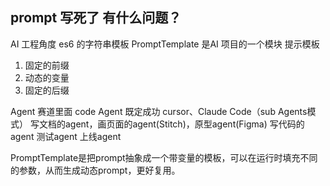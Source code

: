 ## prompt 写死了 有什么问题？
  AI 工程角度
  es6 的字符串模板
  PromptTemplate 是AI 项目的一个模块 
  提示模板
  1. 固定的前缀
  2. 动态的变量
  3. 固定的后缀
  
  Agent 赛道里面 code Agent 既定成功
  cursor、Claude Code（sub Agents模式） 
  写文档的agent，画页面的agent(Stitch)，原型agent(Figma)
  写代码的agent 测试agent 上线agent  


PromptTemplate是把prompt抽象成一个带变量的模板，可以在运行时填充不同的参数，从而生成动态prompt，更好复用。